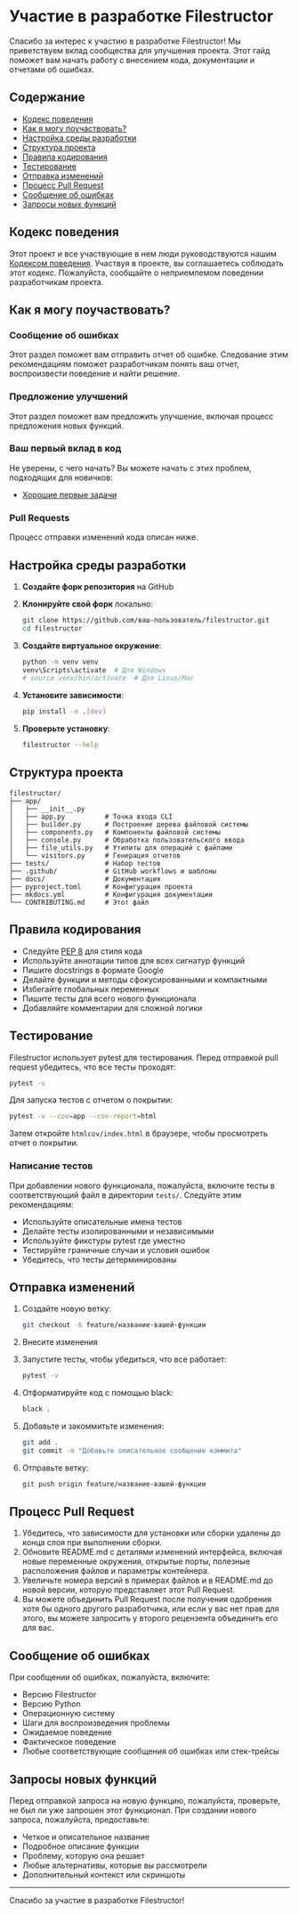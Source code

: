 # Участие в разработке Filestructor

Спасибо за интерес к участию в разработке Filestructor! Мы приветствуем вклад сообщества для улучшения проекта. Этот гайд поможет вам начать работу с внесением кода, документации и отчетами об ошибках.

## Содержание
- [Кодекс поведения](#кодекс-поведения)
- [Как я могу поучаствовать?](#как-я-могу-поучаствовать)
- [Настройка среды разработки](#настройка-среды-разработки)
- [Структура проекта](#структура-проекта)
- [Правила кодирования](#правила-кодирования)
- [Тестирование](#тестирование)
- [Отправка изменений](#отправка-изменений)
- [Процесс Pull Request](#процесс-pull-request)
- [Сообщение об ошибках](#сообщение-об-ошибках)
- [Запросы новых функций](#запросы-новых-функций)

## Кодекс поведения

Этот проект и все участвующие в нем люди руководствуются нашим [Кодексом поведения](CODE_OF_CONDUCT.md). Участвуя в проекте, вы соглашаетесь соблюдать этот кодекс. Пожалуйста, сообщайте о неприемлемом поведении разработчикам проекта.

## Как я могу поучаствовать?

### Сообщение об ошибках
Этот раздел поможет вам отправить отчет об ошибке. Следование этим рекомендациям поможет разработчикам понять ваш отчет, воспроизвести поведение и найти решение.

### Предложение улучшений
Этот раздел поможет вам предложить улучшение, включая процесс предложения новых функций.

### Ваш первый вклад в код
Не уверены, с чего начать? Вы можете начать с этих проблем, подходящих для новичков:
- [Хорошие первые задачи](https://github.com/yourusername/filestructor/issues?q=is%3Aopen+is%3Aissue+label%3A%22good+first+issue%22)

### Pull Requests
Процесс отправки изменений кода описан ниже.

## Настройка среды разработки

1. **Создайте форк репозитория** на GitHub
   
2. **Клонируйте свой форк** локально:
   ```bash
   git clone https://github.com/ваш-пользователь/filestructor.git
   cd filestructor
   ```

3. **Создайте виртуальное окружение**:
   ```bash
   python -m venv venv
   venv\Scripts\activate  # Для Windows
   # source venv/bin/activate  # Для Linux/Mac
   ```

4. **Установите зависимости**:
   ```bash
   pip install -e .[dev]
   ```

5. **Проверьте установку**:
   ```bash
   filestructor --help
   ```

## Структура проекта

```
filestructor/
├── app/
│   ├── __init__.py
│   ├── app.py          # Точка входа CLI
│   ├── builder.py      # Построение дерева файловой системы
│   ├── components.py   # Компоненты файловой системы
│   ├── console.py      # Обработка пользовательского ввода
│   ├── file_utils.py   # Утилиты для операций с файлами
│   └── visitors.py     # Генерация отчетов
├── tests/              # Набор тестов
├── .github/            # GitHub workflows и шаблоны
├── docs/               # Документация
├── pyproject.toml      # Конфигурация проекта
├── mkdocs.yml          # Конфигурация документации
└── CONTRIBUTING.md     # Этот файл
```

## Правила кодирования

- Следуйте [PEP 8](https://pep8.org/) для стиля кода
- Используйте аннотации типов для всех сигнатур функций
- Пишите docstrings в формате Google
- Делайте функции и методы сфокусированными и компактными
- Избегайте глобальных переменных
- Пишите тесты для всего нового функционала
- Добавляйте комментарии для сложной логики

## Тестирование

Filestructor использует pytest для тестирования. Перед отправкой pull request убедитесь, что все тесты проходят:

```bash
pytest -v
```

Для запуска тестов с отчетом о покрытии:

```bash
pytest -v --cov=app --cov-report=html
```

Затем откройте `htmlcov/index.html` в браузере, чтобы просмотреть отчет о покрытии.

### Написание тестов

При добавлении нового функционала, пожалуйста, включите тесты в соответствующий файл в директории `tests/`. Следуйте этим рекомендациям:

- Используйте описательные имена тестов
- Делайте тесты изолированными и независимыми
- Используйте фикстуры pytest где уместно
- Тестируйте граничные случаи и условия ошибок
- Убедитесь, что тесты детерминированы

## Отправка изменений

1. Создайте новую ветку:
   ```bash
   git checkout -b feature/название-вашей-функции
   ```

2. Внесите изменения

3. Запустите тесты, чтобы убедиться, что все работает:
   ```bash
   pytest -v
   ```

4. Отформатируйте код с помощью black:
   ```bash
   black .
   ```

5. Добавьте и закоммитьте изменения:
   ```bash
   git add .
   git commit -m "Добавьте описательное сообщение коммита"
   ```

6. Отправьте ветку:
   ```bash
   git push origin feature/название-вашей-функции
   ```

## Процесс Pull Request

1. Убедитесь, что зависимости для установки или сборки удалены до конца слоя при выполнении сборки.
2. Обновите README.md с деталями изменений интерфейса, включая новые переменные окружения, открытые порты, полезные расположения файлов и параметры контейнера.
3. Увеличьте номера версий в примерах файлов и в README.md до новой версии, которую представляет этот Pull Request.
4. Вы можете объединить Pull Request после получения одобрения хотя бы одного другого разработчика, или если у вас нет прав для этого, вы можете запросить у второго рецензента объединить его для вас.

## Сообщение об ошибках

При сообщении об ошибках, пожалуйста, включите:

- Версию Filestructor
- Версию Python
- Операционную систему
- Шаги для воспроизведения проблемы
- Ожидаемое поведение
- Фактическое поведение
- Любые соответствующие сообщения об ошибках или стек-трейсы

## Запросы новых функций

Перед отправкой запроса на новую функцию, пожалуйста, проверьте, не был ли уже запрошен этот функционал. При создании нового запроса, пожалуйста, предоставьте:

- Четкое и описательное название
- Подробное описание функции
- Проблему, которую она решает
- Любые альтернативы, которые вы рассмотрели
- Дополнительный контекст или скриншоты

---

Спасибо за участие в разработке Filestructor!